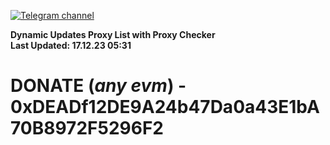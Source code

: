 [![Telegram channel](https://img.shields.io/endpoint?url=https://runkit.io/damiankrawczyk/telegram-badge/branches/master?url=https://t.me/n4z4v0d)](https://t.me/n4z4v0d) 

**Dynamic Updates Proxy List with Proxy Checker**  
**Last Updated: 17.12.23 05:31**

# DONATE (_any evm_) - 0xDEADf12DE9A24b47Da0a43E1bA70B8972F5296F2

